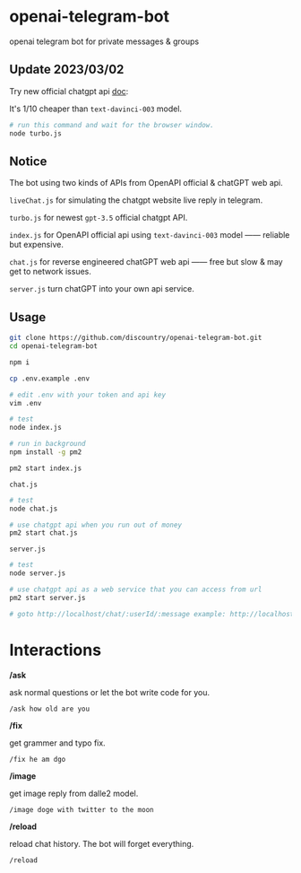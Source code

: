 # openai-telegram-bot

openai telegram bot for private messages &amp; groups

## Update 2023/03/02

Try new official chatgpt api [doc](https://platform.openai.com/docs/guides/chat):

It's 1/10 cheaper than `text-davinci-003` model.

```bash
# run this command and wait for the browser window.
node turbo.js
```

## Notice

The bot using two kinds of APIs from OpenAPI official & chatGPT web api.

`liveChat.js` for simulating the chatgpt website live reply in telegram.

`turbo.js` for newest `gpt-3.5` official chatgpt API.

`index.js` for OpenAPI official api using `text-davinci-003` model —— reliable but expensive.

`chat.js` for reverse engineered chatGPT web api —— free but slow & may get to network issues.

`server.js` turn chatGPT into your own api service.

## Usage

```bash
git clone https://github.com/discountry/openai-telegram-bot.git
cd openai-telegram-bot

npm i

cp .env.example .env

# edit .env with your token and api key
vim .env

# test
node index.js

# run in background
npm install -g pm2

pm2 start index.js
```

`chat.js`

```bash
# test
node chat.js

# use chatgpt api when you run out of money
pm2 start chat.js
```

`server.js`

```bash
# test
node server.js

# use chatgpt api as a web service that you can access from url
pm2 start server.js

# goto http://localhost/chat/:userId/:message example: http://localhost/chat/1/hello
```

# Interactions

**/ask**

ask normal questions or let the bot write code for you.

```
/ask how old are you
```

**/fix**

get grammer and typo fix.

```
/fix he am dgo
```

**/image**

get image reply from dalle2 model.

```
/image doge with twitter to the moon
```

**/reload**

reload chat history. The bot will forget everything.

```
/reload
```
